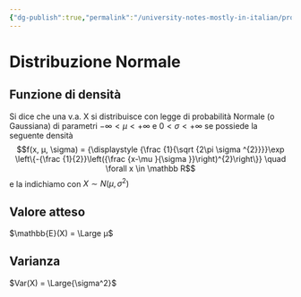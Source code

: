 ```yaml
---
{"dg-publish":true,"permalink":"/university-notes-mostly-in-italian/probabilita-statistica-and-knowledge-discovery/teoria/modelli-di-distribuzioni/continue/distribuzione-normale-gauss/","created":"2023-01-23T10:43:06.397+01:00","updated":"2023-01-23T10:43:06.397+01:00"}
---
```


# Distribuzione Normale
## Funzione di densità 
Si dice che una v.a. X si distribuisce con legge di probabilità Normale (o Gaussiana) di parametri $−\infty < µ < +\infty$ e $0 < \sigma < +\infty$ se possiede la seguente densità
$$f(x, µ, \sigma) = {\displaystyle {\frac {1}{\sqrt {2\pi \sigma ^{2}}}}\exp \left\{-{\frac {1}{2}}\left({\frac {x-\mu }{\sigma }}\right)^{2}\right\}} \quad \forall x \in \mathbb R$$
e la indichiamo con $X ∼ N(µ, \sigma^2 )$
## Valore atteso
$\mathbb{E}(X) = \Large µ$

## Varianza
$Var(X) = \Large{\sigma^2}$